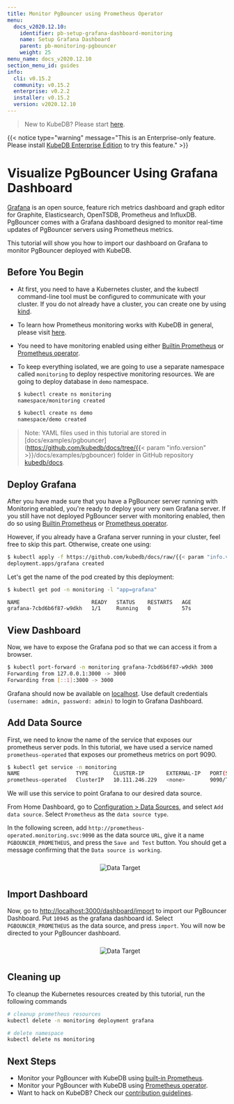 ```yaml
---
title: Monitor PgBouncer using Prometheus Operator
menu:
  docs_v2020.12.10:
    identifier: pb-setup-grafana-dashboard-monitoring
    name: Setup Grafana Dashboard
    parent: pb-monitoring-pgbouncer
    weight: 25
menu_name: docs_v2020.12.10
section_menu_id: guides
info:
  cli: v0.15.2
  community: v0.15.2
  enterprise: v0.2.2
  installer: v0.15.2
  version: v2020.12.10
---
```


> New to KubeDB? Please start [here](/docs/v2020.12.10/README).

{{< notice type="warning" message="This is an Enterprise-only feature. Please install [KubeDB Enterprise Edition](/docs/v2020.12.10/setup/install/enterprise) to try this feature." >}}

# Visualize PgBouncer Using Grafana Dashboard

[Grafana](https://github.com/grafana/grafana) is an open source, feature rich metrics dashboard and graph editor for Graphite, Elasticsearch, OpenTSDB, Prometheus and InfluxDB. PgBouncer comes with a Grafana dashboard designed to monitor real-time updates of PgBouncer servers using Prometheus metrics.

This tutorial will show you how to import our dashboard on Grafana to monitor PgBouncer deployed with KubeDB.

## Before You Begin

- At first, you need to have a Kubernetes cluster, and the kubectl command-line tool must be configured to communicate with your cluster. If you do not already have a cluster, you can create one by using [kind](https://kind.sigs.k8s.io/docs/user/quick-start/).

- To learn how Prometheus monitoring works with KubeDB in general, please visit [here](/docs/v2020.12.10/guides/pgbouncer/monitoring/overview).

- You need to have monitoring enabled using either [Builtin Prometheus](/docs/v2020.12.10/guides/pgbouncer/monitoring/using-builtin-prometheus) or [Prometheus operator](/docs/v2020.12.10/guides/pgbouncer/monitoring/using-builtin-prometheus).

- To keep everything isolated, we are going to use a separate namespace called `monitoring` to deploy respective monitoring resources. We are going to deploy database in `demo` namespace.

  ```bash
  $ kubectl create ns monitoring
  namespace/monitoring created

  $ kubectl create ns demo
  namespace/demo created
  ```

> Note: YAML files used in this tutorial are stored in [docs/examples/pgbouncer](https://github.com/kubedb/docs/tree/{{< param "info.version" >}}/docs/examples/pgbouncer) folder in GitHub repository [kubedb/docs](https://github.com/kubedb/docs).

## Deploy Grafana

After you have made sure that you have a PgBouncer server running with Monitoring enabled, you're ready to deploy your very own Grafana server. If you still have not deployed PgBouncer server with monitoring enabled, then do so using [Builtin Prometheus](/docs/v2020.12.10/guides/pgbouncer/monitoring/using-builtin-prometheus) or [Prometheus operator](/docs/v2020.12.10/guides/pgbouncer/monitoring/using-builtin-prometheus).

However, if you already have a Grafana server running in your cluster, feel free to skip this part. Otherwise, create one using:

```bash
$ kubectl apply -f https://github.com/kubedb/docs/raw/{{< param "info.version" >}}/docs/examples/pgbouncer/monitoring/grafana.yaml
deployment.apps/grafana created
```

Let's get the name of the pod created by this deployment:

```bash
$ kubectl get pod -n monitoring -l "app=grafana"

NAME                       READY   STATUS    RESTARTS   AGE
grafana-7cbd6b6f87-w9dkh   1/1     Running   0          57s
```

## View Dashboard

Now, we have to expose the Grafana pod so that we can access it from a browser.

```bash
$ kubectl port-forward -n monitoring grafana-7cbd6b6f87-w9dkh 3000
Forwarding from 127.0.0.1:3000 -> 3000
Forwarding from [::1]:3000 -> 3000
```

Grafana should now be available on [localhost](http://localhost:3000/). Use default credentials `(username: admin, password: admin)` to login to Grafana Dashboard.

## Add Data Source

First, we need to know the name of the service that exposes our prometheus server pods. In  this tutorial, we have used a service named `prometheus-operated` that exposes our prometheus metrics on port 9090.

```bash
$ kubectl get service -n monitoring
NAME                  TYPE        CLUSTER-IP       EXTERNAL-IP   PORT(S)    AGE
prometheus-operated   ClusterIP   10.111.246.229   <none>        9090/TCP   38m
```

We will use this service to point Grafana to our desired data source.

From Home Dashboard, go to [Configuration > Data Sources](http://localhost:3000/datasources), and select `Add data source`. Select `Prometheus` as the `data source type`.

In the following screen, add `http://prometheus-operated.monitoring.svc:9090` as the data source `URL`,  give it a name `PGBOUNCER_PROMETHEUS`, and press the `Save and Test` button.  You should get a message confirming that the `Data source is working`.

<p align="center">
  <img alt="Data Target" src="/docs/v2020.12.10/images/pgbouncer/monitoring/pb-grafana-datasource.png" style="padding:10px">
</p>

## Import Dashboard

Now, go to [http://localhost:3000/dashboard/import](http://localhost:3000/dashboard/import) to import our PgBouncer Dashboard. Put `10945` as the grafana dashboard id. Select `PGBOUNCER_PROMETHEUS` as the data source, and press `import`. You will now be directed to your PgBouncer dashboard.

<p align="center">
  <img alt="Data Target" src="/docs/v2020.12.10/images/pgbouncer/monitoring/pb-grafana-importdashboard.png" style="padding:10px">
</p>

## Cleaning up

To cleanup the Kubernetes resources created by this tutorial, run the following commands

```bash
# cleanup prometheus resources
kubectl delete -n monitoring deployment grafana

# delete namespace
kubectl delete ns monitoring
```

## Next Steps

- Monitor your PgBouncer with KubeDB using [built-in Prometheus](/docs/v2020.12.10/guides/pgbouncer/monitoring/using-builtin-prometheus).
- Monitor your PgBouncer with KubeDB using [Prometheus operator](/docs/v2020.12.10/guides/pgbouncer/monitoring/using-prometheus-operator).
- Want to hack on KubeDB? Check our [contribution guidelines](/docs/v2020.12.10/CONTRIBUTING).

